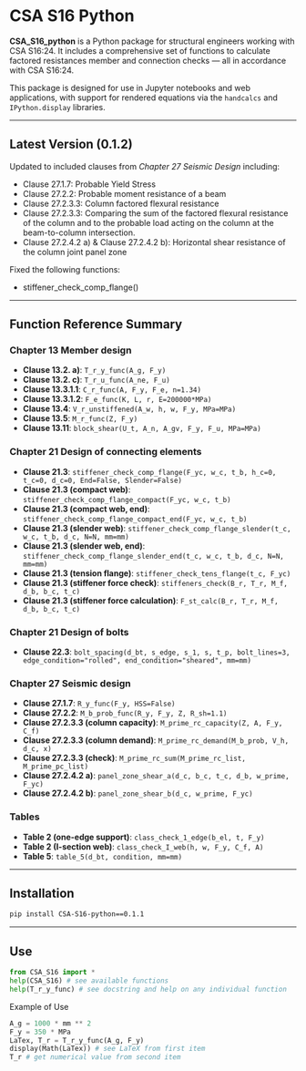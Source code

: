 # CSA S16 Python

**CSA_S16_python** is a Python package for structural engineers working with CSA S16:24. It includes a comprehensive set of functions to calculate factored resistances member and connection checks — all in accordance with CSA S16:24.

This package is designed for use in Jupyter notebooks and web applications, with support for rendered equations via the `handcalcs` and `IPython.display` libraries.

---

## Latest Version (0.1.2)
Updated to included clauses from *Chapter 27 Seismic Design* including:
- Clause 27.1.7: Probable Yield Stress
- Clause 27.2.2: Probable moment resistance of a beam
- Clause 27.2.3.3: Column factored flexural resistance
- Clause 27.2.3.3: Comparing the sum of the factored flexural resistance of the column and to the probable load acting on the column at the beam-to-column intersection.
- Clause 27.2.4.2 a) & Clause 27.2.4.2 b): Horizontal shear resistance of the column joint panel zone

Fixed the following functions:
- stiffener_check_comp_flange()

---
## Function Reference Summary

### Chapter 13 Member design
- **Clause 13.2. a)**: `T_r_y_func(A_g, F_y)`  
- **Clause 13.2. c)**: `T_r_u_func(A_ne, F_u)`  
- **Clause 13.3.1.1**: `C_r_func(A, F_y, F_e, n=1.34)`  
- **Clause 13.3.1.2**: `F_e_func(K, L, r, E=200000*MPa)`  
- **Clause 13.4**: `V_r_unstiffened(A_w, h, w, F_y, MPa=MPa)`  
- **Clause 13.5**: `M_r_func(Z, F_y)`  
- **Clause 13.11**: `block_shear(U_t, A_n, A_gv, F_y, F_u, MPa=MPa)`  

### Chapter 21 Design of connecting elements
- **Clause 21.3**: `stiffener_check_comp_flange(F_yc, w_c, t_b, h_c=0, t_c=0, d_c=0, End=False, Slender=False)`  
- **Clause 21.3 (compact web)**: `stiffener_check_comp_flange_compact(F_yc, w_c, t_b)`  
- **Clause 21.3 (compact web, end)**: `stiffener_check_comp_flange_compact_end(F_yc, w_c, t_b)`  
- **Clause 21.3 (slender web)**: `stiffener_check_comp_flange_slender(t_c, w_c, t_b, d_c, N=N, mm=mm)`  
- **Clause 21.3 (slender web, end)**: `stiffener_check_comp_flange_slender_end(t_c, w_c, t_b, d_c, N=N, mm=mm)`  
- **Clause 21.3 (tension flange)**: `stiffener_check_tens_flange(t_c, F_yc)`  
- **Clause 21.3 (stiffener force check)**: `stiffeners_check(B_r, T_r, M_f, d_b, b_c, t_c)`  
- **Clause 21.3 (stiffener force calculation)**: `F_st_calc(B_r, T_r, M_f, d_b, b_c, t_c)`  

### Chapter 21 Design of bolts
- **Clause 22.3**: `bolt_spacing(d_bt, s_edge, s_1, s, t_p, bolt_lines=3, edge_condition="rolled", end_condition="sheared", mm=mm)`  

### Chapter 27 Seismic design
- **Clause 27.1.7**: `R_y_func(F_y, HSS=False)`  
- **Clause 27.2.2**: `M_b_prob_func(R_y, F_y, Z, R_sh=1.1)`  
- **Clause 27.2.3.3 (column capacity)**: `M_prime_rc_capacity(Z, A, F_y, C_f)`  
- **Clause 27.2.3.3 (column demand)**: `M_prime_rc_demand(M_b_prob, V_h, d_c, x)`  
- **Clause 27.2.3.3 (check)**: `M_prime_rc_sum(M_prime_rc_list, M_prime_pc_list)`  
- **Clause 27.2.4.2 a)**: `panel_zone_shear_a(d_c, b_c, t_c, d_b, w_prime, F_yc)`  
- **Clause 27.2.4.2 b)**: `panel_zone_shear_b(d_c, w_prime, F_yc)`  

### Tables
- **Table 2 (one-edge support)**: `class_check_1_edge(b_el, t, F_y)`  
- **Table 2 (I-section web)**: `class_check_I_web(h, w, F_y, C_f, A)`  
- **Table 5**: `table_5(d_bt, condition, mm=mm)`


---
## Installation

```bash
pip install CSA-S16-python==0.1.1
```
---

## Use

```python
from CSA_S16 import *
help(CSA_S16) # see available functions
help(T_r_y_func) # see docstring and help on any individual function
```

Example of Use
```python
A_g = 1000 * mm ** 2
F_y = 350 * MPa
LaTex, T_r = T_r_y_func(A_g, F_y)
display(Math(LaTex)) # see LaTeX from first item
T_r # get numerical value from second item
```

